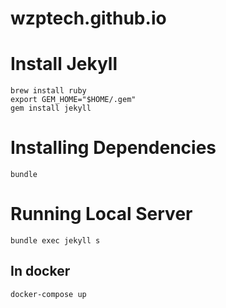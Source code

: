 # wzptech.github.io


# Install Jekyll

    brew install ruby
    export GEM_HOME="$HOME/.gem"
    gem install jekyll

# Installing Dependencies
    bundle

# Running Local Server
    bundle exec jekyll s
## In docker
    docker-compose up
